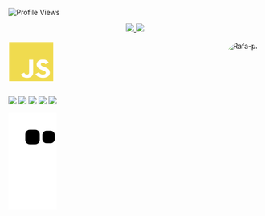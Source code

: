 ![Profile Views](http://estruyf-github.azurewebsites.net/api/VisitorHit?user=cuukiii&repo=cuukiii&countColorcountColor)
<div align="center">
  <a href="https://linktr.ee/cuukiii">
  <img height="200em" src="https://github-readme-stats.vercel.app/api?username=cuukiii&show_icons=true&theme=great-gatsby&include_all_commits=true&count_private=true"/>
  <img height="150em" src="https://github-readme-stats.vercel.app/api/top-langs/?username=cuukiii&layout=compact&langs_count=7&theme=great-gatsby"/>
</div>
<div style="display: inline_block"><br>
  <img align="right" alt="Rafa-pic" height="220" style="border-radius:50px;" src="https://media.discordapp.net/attachments/810309354971594765/1006319271548305458/Screenshot_3.png?width=478&height=459">
  <img align="center" alt="Rafa-Js" height="80" width="90" src="https://raw.githubusercontent.com/devicons/devicon/master/icons/javascript/javascript-plain.svg">
</div>
  
  ##
 
<div>  
  <a href="https://www.youtube.com/channel/UCPhM_-UKx_OeLp3AWXJsJYg" target="_blank"><img src="https://img.shields.io/badge/YouTube-FF0000?style=for-the-badge&logo=youtube&logoColor=white" target="_blank"></a>
  <a href="https://www.instagram.com/leooooooooooooooo" target="_blank"><img src="https://img.shields.io/badge/-Instagram-%23E4405F?style=for-the-badge&logo=instagram&logoColor=white" target="_blank"></a>
 	<a href="https://www.twitch.tv/cuuukiii" target="_blank"><img src="https://img.shields.io/badge/Twitch-9146FF?style=for-the-badge&logo=twitch&logoColor=white" target="_blank"></a>
 <a href="https://discord.gg/5EeWMfbf6q" target="_blank"><img src="https://img.shields.io/badge/Discord-7289DA?style=for-the-badge&logo=discord&logoColor=white" target="_blank"></a> 
  <a href = "mailto:leonardomm3@hotmail.com"><img src="https://img.shields.io/badge/Microsoft_Outlook-0078D4?style=for-the-badge&logo=microsoft-outlook&logoColor=white" target="_blank"></a>
  
  ![Snake animation](https://github.com/rafaballerini/rafaballerini/blob/output/github-contribution-grid-snake.svg)
 
</div>
